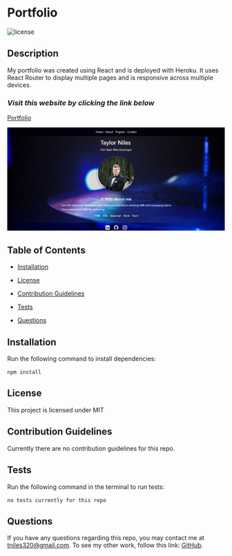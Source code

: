# Portfolio

![license](https://img.shields.io/badge/License-MIT-orange)

## Description

My portfolio was created using React and is deployed with Heroku. It uses React Router to display multiple pages and is responsive across multiple devices.

### _Visit this website by clicking the link below_
[Portfolio](https://taylor-niles.herokuapp.com)

![portfolio screenshot](client/src/img/profile-screenshot.jpg)

## Table of Contents 

* [Installation](#installation)

* [License](#license)

* [Contribution Guidelines](#contribution-guidelines)

* [Tests](#tests)

* [Questions](#questions)

## Installation

Run the following command to install dependencies:

```
npm install
```

## License

This project is licensed under MIT

## Contribution Guidelines

Currently there are no contribution guidelines for this repo.

## Tests

Run the following command in the terminal to run tests:

```
no tests currently for this repo
```

## Questions

If you have any questions regarding this repo, you may contact me at tniles320@gmail.com. To see my other work, follow this link: [GitHub](https://github.com/tniles320/).



